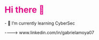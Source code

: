 <h1 style="color: #E10D89;">Hi there 👋</h1>
<p> - 🌱 I’m currently learning CyberSec </p>
<p> ----> www.linkedin.com/in/gabrielamoya07 </p>

<!--
**gabyBot/gabyBot** is a ✨ _special_ ✨ repository because its `README.md` (this file) appears on your GitHub profile.

Here are some ideas to get you started:

- 🔭 I’m currently working on ...
- 🌱 I’m currently learning CyberSec
- 👯 I’m looking to collaborate on ...
- 🤔 I’m looking for help with ...
- 💬 Ask me about ...
- 📫 How to reach me: ...
- 😄 Pronouns: ...
- ⚡ Fun fact: ...
-->
